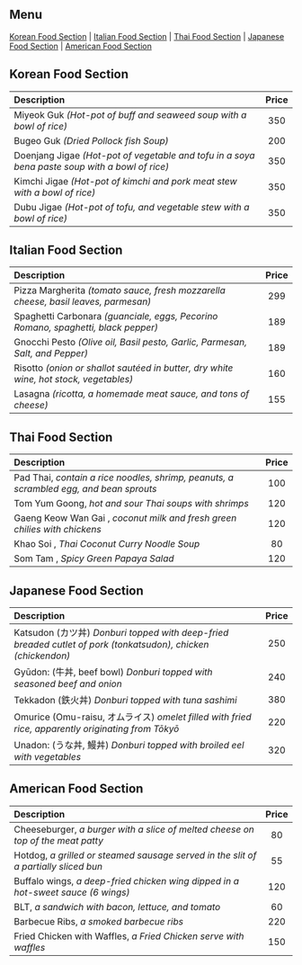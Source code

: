## Menu

[Korean Food Section](#korean-food-section) | [Italian Food Section](#italian-food-section) | [Thai Food Section](#thai-food-section) | [Japanese Food Section](#japanese-food-section) | [American Food Section](#american-food-section)

## Korean Food Section
| Description                                                                                    | Price |
|:-----------------------------------------------------------------------------------------------|:------:|
| Miyeok Guk *(Hot-pot of buff and seaweed soup with a bowl of rice)*                            |   350 |
| Bugeo Guk *(Dried Pollock fish Soup)*                                                          |   200 |
| Doenjang Jigae *(Hot-pot of vegetable and tofu in a soya bena paste soup with a bowl of rice)* |   350 |
| Kimchi Jigae *(Hot-pot of kimchi and pork meat stew with a bowl of rice)*                      |   350 |
| Dubu Jigae *(Hot-pot of tofu, and vegetable stew with a bowl of rice)*                         |   350 |

## Italian Food Section
| Description                                                                           | Price  |
|:--------------------------------------------------------------------------------------|:------:|
| Pizza Margherita *(tomato sauce, fresh mozzarella cheese, basil leaves, parmesan)*    |   299  |
| Spaghetti Carbonara *(guanciale, eggs, Pecorino Romano, spaghetti, black pepper)*     |   189  |
| Gnocchi Pesto *(Olive oil, Basil pesto, Garlic, Parmesan, Salt, and Pepper)*          |   189  |
| Risotto *(onion or shallot sautéed in butter, dry white wine, hot stock, vegetables)* |   160  |
| Lasagna *(ricotta, a homemade meat sauce, and tons of cheese)*                        |   155  |

## Thai Food Section
| Description                                                                            | Price |
|:---------------------------------------------------------------------------------------|:-----:|
| Pad Thai, *contain a rice noodles, shrimp, peanuts, a scrambled egg, and bean sprouts* |  100  |
| Tom Yum Goong, *hot and sour Thai soups with shrimps*                                  |  120  |
| Gaeng Keow Wan Gai , *coconut milk and fresh green chilies with chickens*              |  120  |
| Khao Soi , *Thai Coconut Curry Noodle Soup*                                            |  80   |
| Som Tam , *Spicy Green Papaya Salad*                                                   |  120  |

## Japanese Food Section
| Description                                                                                                    | Price |
|:---------------------------------------------------------------------------------------------------------------|:------:|
| Katsudon (カツ丼) *Donburi topped with deep-fried breaded cutlet of pork (tonkatsudon), chicken (chickendon)*   |   250  |
| Gyūdon: (牛丼, beef bowl) *Donburi topped with seasoned beef and onion*                                         |   240 |
| Tekkadon (鉄火丼) *Donburi topped with tuna sashimi*                                                            |   380 |
| Omurice (Omu-raisu, オムライス) *omelet filled with fried rice, apparently originating from Tōkyō*               |   220 |
| Unadon: (うな丼, 鰻丼) *Donburi topped with broiled eel with vegetables*                                         |   320 |

## American Food Section

| Description                                                                         | Price |
|:------------------------------------------------------------------------------------|:------:|
| Cheeseburger, *a burger with a slice of melted cheese on top of the meat patty*     |    80 |
| Hotdog, *a grilled or steamed sausage served in the slit of a partially sliced bun* |    55 |
| Buffalo wings, *a deep-fried chicken wing dipped in a hot-sweet sauce  (6 wings)*   |   120 |
| BLT, *a sandwich with bacon, lettuce, and tomato*                                   |    60 |
| Barbecue Ribs, *a smoked barbecue ribs*                                             |   220 |
| Fried Chicken with Waffles, *a Fried Chicken serve with waffles*                    |   150 |

